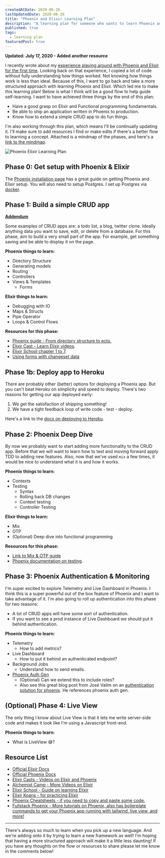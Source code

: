 ```yaml
---
createdAtDate: 2020-06-26
lastUpdatedDate: 2020-06-26
title: "Phoenix and Elixir Learning Plan"
description: "A learning plan for someone who wants to learn Phoenix and Elixir. Assumes you know about variables, loops, but this is your first language"
published: true
tags:
  - learning plan
featuredPost: true
---
```

**Updated: July 17, 2020 - Added another resource**

I recently wrote about my [experience playing around with Phoenix and Elixir for the first time](/garden/first-impressions-of-phoenix-framework/). Looking back on that experience, I copied a lot of code without fully understanding how things worked. Not knowing how things work is less than ideal. Because of this, I want to go back and take a more structured approach with learning Phoenix and Elixir. Which led me to make this learning plan! Below is what I think will be a good flow to help guide self-learning. I want to have achieved three things by the end of this plan:

* Have a good grasp on Elixir and Functional programming fundamentals.
* Be able to ship an application written in Phoenix to production.
* Know how to extend a simple CRUD app to do fun things.

I'm also working through this plan, which means I'll be continually updating it. I'll make sure to add resources I find or make edits if there's a better flow to learning a concept. Attached is a mindmap of the phases, and here's a [link to the mindmap](https://whimsical.com/6ogCtzpGVkE7PkQkUF53dh).

![Phoenix Elixir Learning Plan](https://res.cloudinary.com/jonathan-yeong/image/upload/v1596067038/personal-blog/phoenix-elixir-learning-plan_f6dxw9.png)

## Phase 0: Get setup with Phoenix & Elixir

The [Phoenix installation page](https://hexdocs.pm/phoenix/installation.html#content) has a great guide on getting Phoenix and Elixir setup. You will also need to setup Postgres. I set up Postgres via [docker](https://hub.docker.com/_/postgres).

## Phase 1: Build a simple CRUD app

[**Addendum**](/garden/elixir-phoenix-phase-1-updates/ "Phase 1 Addendum")

Some examples of CRUD apps are: a todo list, a blog, twitter clone. Ideally anything data you want to save, edit, or delete from a database. For this phase, aim to build a very small part of the app. For example, get something saving and be able to display it on the page.

**Phoenix things to learn:**

* Directory Structure
* Generating models
* Routing
* Controllers
* Views & Templates
  * Forms

**Elixir things to learn:**

* Debugging with IO
* Maps & Structs
* Pipe Operator
* Loops & Control Flows

**Resources for this phase:**

* [Phoenix guide - From directory structure to ecto.](https://hexdocs.pm/phoenix/directory_structure.html)
* [Elixir Cast - Learn Elixir videos](https://elixircasts.io/series/learn-elixir).
* [Elixir School chapter 1 to 7](https://elixirschool.com/en/lessons/basics/basics/).
* [Using forms with changeset data](https://hexdocs.pm/phoenix_html/Phoenix.HTML.Form.html#module-with-changeset-data)

## Phase 1b: Deploy app to Heroku

There are probably other (better) options for deploying a Phoenix app. But you can't beat Heroku on simplicity and speed to deploy. There's two reasons for getting our app deployed early:

1. We get the satisfaction of shipping something!
2. We have a tight feedback loop of write code - test - deploy.

Here's a link to the [docs on deploying to Heroku](https://hexdocs.pm/phoenix/heroku.html#content).

## Phase 2: Phoenix Deep Dive

By now we probably want to start adding more functionality to the CRUD app. Before that we will want to learn how to test and moving forward apply TDD to adding new features. Also, now that we've used `mix` a few times, it would be nice to understand what it is and how it works.

**Phoenix things to learn:**

* Contexts
* Testing
  * Syntax
  * Rolling back DB changes
  * Context testing
  * Controller Testing

**Elixir things to learn:**

* Mix
* OTP
* (Optional) Deep dive into functional programming

**Resources for this phase:**

* [Link to Mix & OTP guide](https://elixir-lang.org/getting-started/mix-otp/introduction-to-mix.html)
* [Phoenix documentation on testing](https://hexdocs.pm/phoenix/testing.html).

## Phase 3: Phoenix Authentication & Monitoring

I'm super excited to explore Telemetry and Live Dashboard in Phoenix. I think this is a super powerful out of the box feature of Phoenix and I want to take advantage of it. I'm also going to roll up authentication into this phase for two reasons:

* A lot of CRUD apps will have some sort of authentication.
* If you want to see a prod instance of Live Dashboard we should put it behind authentication.

**Phoenix things to learn:**

* Telemetry
  * How to add metrics?
* Live Dashboard
  * How to put it behind an authenticated endpoint?
* Background Jobs
  * Understand how to send emails.
* [Phoenix Auth Gen](https://github.com/aaronrenner/phx_gen_auth)
  * (Optional) Can we extend this to include roles?
  * Also see this great blog post from José Valim on an [authentication solution for phoenix](https://dashbit.co/blog/a-new-authentication-solution-for-phoenix). He references phoenix auth gen.

## (Optional) Phase 4: Live View

The only thing I know about Live View is that it lets me write server-side code and makes it look like I'm using a Javascript front-end.

**Phoenix things to learn:**

* What is LiveView 😅?

## Resource List

* [Official Elixir Docs](https://elixir-lang.org/learning.html)
* [Official Phoenix Docs](https://hexdocs.pm/phoenix/overview.html)
* [Elixir Casts - Videos on Elixir and Phoenix](https://elixircasts.io/)
* [Alchemist Camp - More Videos on Elixir](https://alchemist.camp/episodes)
* [Elixir School - Guide on learning Elixir](https://elixirschool.com/en/)
* [Elixir Koans - for practicing Elixir](https://github.com/elixirkoans/elixir-koans)
* [Phoenix Cheatsheets - if you need to copy and paste some code.](https://devhints.io/phoenix)
* [Fullstack Phoenix - More tutorials on Phoenix, also has boilerplate commands to get your Phoenix app running with tailwind, live view, and more!](https://fullstackphoenix.com/)

***

There's always so much to learn when you pick up a new language. And we're adding onto it by trying to learn a new framework as well! I'm hoping that having a more structured approach will make it a little less daunting! If you have any thoughts on the flow or resources to share please let me know in the comments below!